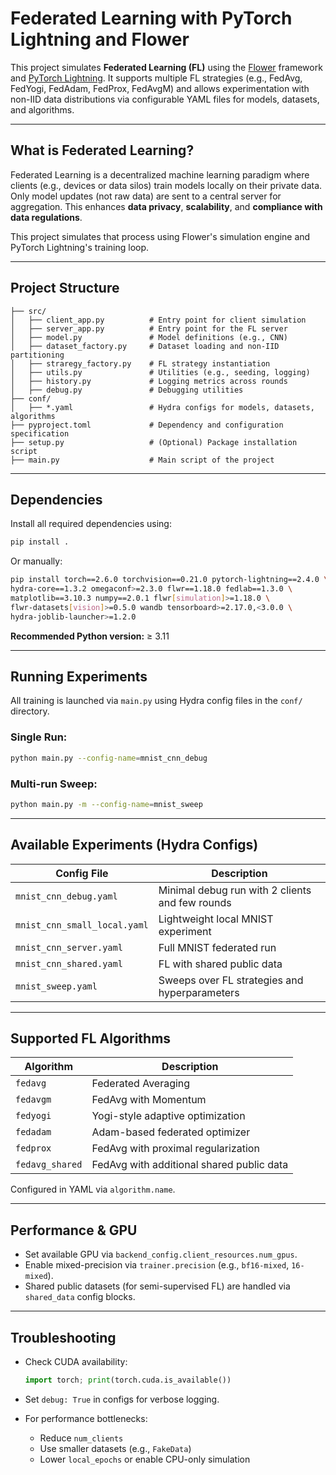 # Federated Learning with PyTorch Lightning and Flower

This project simulates **Federated Learning (FL)** using the [Flower](https://flower.dev/) framework and [PyTorch Lightning](https://www.pytorchlightning.ai/). It supports multiple FL strategies (e.g., FedAvg, FedYogi, FedAdam, FedProx, FedAvgM) and allows experimentation with non-IID data distributions via configurable YAML files for models, datasets, and algorithms.

---

##  What is Federated Learning?

Federated Learning is a decentralized machine learning paradigm where clients (e.g., devices or data silos) train models locally on their private data. Only model updates (not raw data) are sent to a central server for aggregation. This enhances **data privacy**, **scalability**, and **compliance with data regulations**.

This project simulates that process using Flower's simulation engine and PyTorch Lightning's training loop.

---

##  Project Structure

```
├── src/
│   ├── client_app.py          # Entry point for client simulation
│   ├── server_app.py          # Entry point for the FL server
│   ├── model.py               # Model definitions (e.g., CNN)
│   ├── dataset_factory.py     # Dataset loading and non-IID partitioning
│   ├── straregy_factory.py    # FL strategy instantiation
│   ├── utils.py               # Utilities (e.g., seeding, logging)
│   ├── history.py             # Logging metrics across rounds
│   ├── debug.py               # Debugging utilities
├── conf/
│   ├── *.yaml                 # Hydra configs for models, datasets, algorithms
├── pyproject.toml             # Dependency and configuration specification
├── setup.py                   # (Optional) Package installation script
├── main.py                    # Main script of the project
```

---

##  Dependencies

Install all required dependencies using:

```bash
pip install .
```

Or manually:

```bash
pip install torch==2.6.0 torchvision==0.21.0 pytorch-lightning==2.4.0 \
hydra-core==1.3.2 omegaconf>=2.3.0 flwr==1.18.0 fedlab==1.3.0 \
matplotlib==3.10.3 numpy==2.0.1 flwr[simulation]>=1.18.0 \
flwr-datasets[vision]>=0.5.0 wandb tensorboard>=2.17.0,<3.0.0 \
hydra-joblib-launcher>=1.2.0
```

**Recommended Python version:** ≥ 3.11

---

##  Running Experiments

All training is launched via `main.py` using Hydra config files in the `conf/` directory.

###  Single Run:

```bash
python main.py --config-name=mnist_cnn_debug
```

### Multi-run Sweep:

```bash
python main.py -m --config-name=mnist_sweep
```

---

##  Available Experiments (Hydra Configs)

| Config File                  | Description                                     |
| ---------------------------- | ----------------------------------------------- |
| `mnist_cnn_debug.yaml`       | Minimal debug run with 2 clients and few rounds |
| `mnist_cnn_small_local.yaml` | Lightweight local MNIST experiment              |
| `mnist_cnn_server.yaml`      | Full MNIST federated run                        |
| `mnist_cnn_shared.yaml`      | FL with shared public data                      |
| `mnist_sweep.yaml`           | Sweeps over FL strategies and hyperparameters   |

---

## Supported FL Algorithms

| Algorithm       | Description                               |
| --------------- | ----------------------------------------- |
| `fedavg`        | Federated Averaging                       |
| `fedavgm`       | FedAvg with Momentum                      |
| `fedyogi`       | Yogi-style adaptive optimization          |
| `fedadam`       | Adam-based federated optimizer            |
| `fedprox`       | FedAvg with proximal regularization       |
| `fedavg_shared` | FedAvg with additional shared public data |

Configured in YAML via `algorithm.name`.

---

##  Performance & GPU

* Set available GPU via `backend_config.client_resources.num_gpus`.
* Enable mixed-precision via `trainer.precision` (e.g., `bf16-mixed`, `16-mixed`).
* Shared public datasets (for semi-supervised FL) are handled via `shared_data` config blocks.

---

##  Troubleshooting

* Check CUDA availability:

  ```python
  import torch; print(torch.cuda.is_available())
  ```
* Set `debug: True` in configs for verbose logging.
* For performance bottlenecks:

  * Reduce `num_clients`
  * Use smaller datasets (e.g., `FakeData`)
  * Lower `local_epochs` or enable CPU-only simulation
